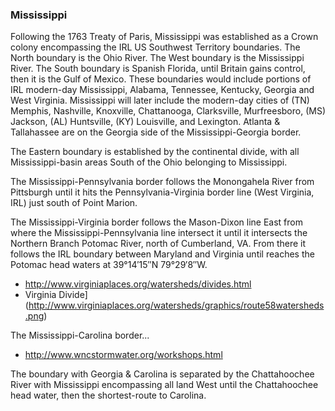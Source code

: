 ### Mississippi

Following the 1763 Treaty of Paris, Mississippi was established as a Crown colony encompassing the IRL US Southwest Territory boundaries.
The North boundary is the Ohio River.
The West boundary is the Mississippi River.
The South boundary is Spanish Florida, until Britain gains control, then it is the Gulf of Mexico.
These boundaries would include portions of IRL modern-day Mississippi, Alabama, Tennessee, Kentucky, Georgia and West Virginia.
Mississippi will later include the modern-day cities of (TN) Memphis, Nashville, Knoxville, Chattanooga, Clarksville, Murfreesboro, (MS) Jackson, (AL) Huntsville, (KY) Louisville, and Lexington.
Atlanta & Tallahassee are on the Georgia side of the Mississippi-Georgia border.

The Eastern boundary is established by the continental divide, with all Mississippi-basin areas South of the Ohio belonging to Mississippi.

The Mississippi-Pennsylvania border follows the Monongahela River from Pittsburgh until it hits the Pennsylvania-Virginia border line (West Virginia, IRL) just south of Point Marion.

The Mississippi-Virginia border follows the Mason-Dixon line East from where the Mississippi-Pennsylvania line intersect it until it intersects the Northern Branch Potomac River, north of Cumberland, VA. From there it follows the IRL boundary between Maryland and Virginia until reaches the Potomac head waters at 39°14′15″N 79°29′8″W.

* http://www.virginiaplaces.org/watersheds/divides.html
* Virginia Divide](http://www.virginiaplaces.org/watersheds/graphics/route58watersheds.png)

The Mississippi-Carolina border...

* http://www.wncstormwater.org/workshops.html

The boundary with Georgia & Carolina is separated by the Chattahoochee River with Mississippi encompassing all land West until the Chattahoochee head water, then the shortest-route to Carolina.

